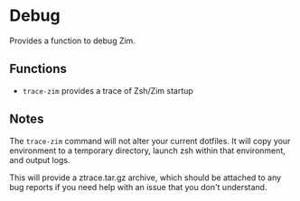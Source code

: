 Debug
=====

Provides a function to debug Zim.

Functions
---------

  - `trace-zim` provides a trace of Zsh/Zim startup

Notes
-----

The `trace-zim` command will not alter your current dotfiles.
It will copy your environment to a temporary directory, launch zsh
within that environment, and output logs.

This will provide a ztrace.tar.gz archive, which should be attached
to any bug reports if you need help with an issue that you don't understand.
